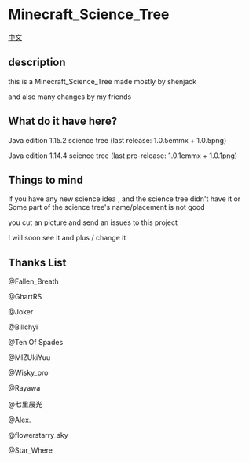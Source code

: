 # Minecraft_Science_Tree

[中文](https://github.com/shenjackyuanjie/Minecraft_Science_Tree/blob/master/doc/readme-cn.md)

## description

 this is a Minecraft_Science_Tree made mostly by shenjack

 and also many changes by my friends
 
## What do it have here?

 Java edition 1.15.2 science tree (last release: 1.0.5emmx + 1.0.5png)

 Java edition 1.14.4 science tree (last pre-release: 1.0.1emmx + 1.0.1png)

## Things to mind

 If you have any new science idea , and the science tree didn't have it   or   Some part of the science tree's name/placement is not good

 you cut an picture and send an issues to this project

 I will soon see it and plus / change it

## Thanks List

 @Fallen_Breath

 @GhartRS

 @Joker

 @Billchyi

 @Ten Of Spades

 @MIZUkiYuu

 @Wisky_pro

 @Rayawa

 @七里晨光

 @Alex.

 @flowerstarry_sky

 @Star_Where
